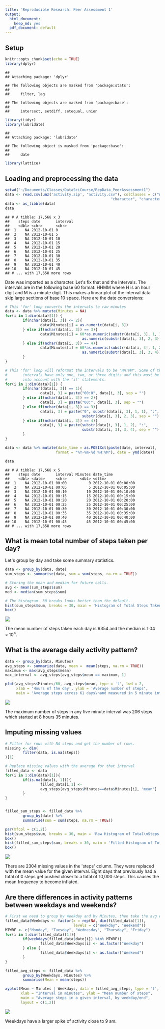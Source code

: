 ```yaml
---
title: 'Reproducible Research: Peer Assessment 1'
output:
  html_document:
    keep_md: yes
  pdf_document: default
---
```


## Setup

```r
knitr::opts_chunk$set(echo = TRUE)
library(dplyr)
```

```
## 
## Attaching package: 'dplyr'
```

```
## The following objects are masked from 'package:stats':
## 
##     filter, lag
```

```
## The following objects are masked from 'package:base':
## 
##     intersect, setdiff, setequal, union
```

```r
library(tidyr)
library(lubridate)
```

```
## 
## Attaching package: 'lubridate'
```

```
## The following object is masked from 'package:base':
## 
##     date
```

```r
library(lattice)
```

## Loading and preprocessing the data

```r
setwd("~/Documents/Classes/DataSciCourse/RepData_PeerAssessment1")
data <- read.csv(unz('activity.zip', "activity.csv"), colClasses = c("numeric", 
                                                "character", "character"))
data <- as_tibble(data)
data
```

```
## # A tibble: 17,568 x 3
##    steps date       interval
##    <dbl> <chr>      <chr>   
##  1    NA 2012-10-01 0       
##  2    NA 2012-10-01 5       
##  3    NA 2012-10-01 10      
##  4    NA 2012-10-01 15      
##  5    NA 2012-10-01 20      
##  6    NA 2012-10-01 25      
##  7    NA 2012-10-01 30      
##  8    NA 2012-10-01 35      
##  9    NA 2012-10-01 40      
## 10    NA 2012-10-01 45      
## # ... with 17,558 more rows
```

Date was imported as a character. Let's fix that and the intervals. The intervals 
are in the following base 60 format: HHMM where H is an hour digit and M is a 
minute digit. This makes a linear plot of the interval data skip large sections 
of base 10 space. Here are the date conversions:

```r
# This 'for' loop converts the intervals to raw minutes
data <- data %>% mutate(Minutes = NA)
for(i in 1:dim(data)[1]) {
        if(nchar(data[i, 3]) <= 2){
                data$Minutes[i] = as.numeric(data[i, 3])
        } else if(nchar(data[i, 3]) == 3){
                data$Minutes[i] = 60*as.numeric(substr(data[i, 3], 1, 1)) + 
                                   as.numeric(substr(data[i, 3], 2, 3))
        } else if(nchar(data[i, 3]) == 4){
                data$Minutes[i] = 60*as.numeric(substr(data[i, 3], 1, 2)) + 
                                   as.numeric(substr(data[i, 3], 3, 4))
        }
}

# This 'for' loop will reformat the intervals to be "HH:MM". Some of the 
#       intervals have only one, two, or three digits and this must be taken
#       into account with the 'if' statements.
for(i in 1:dim(data)[1]) {
        if(nchar(data[i, 3]) == 1){
                data[i, 3] = paste("00:0", data[i, 3], sep = "")
        } else if(nchar(data[i, 3]) == 2){
                data[i, 3] = paste("00:", data[i, 3], sep = "")
        } else if(nchar(data[i, 3]) == 3){
                data[i, 3] = paste("0", substr(data[i, 3], 1, 1), ":", 
                                   substr(data[i, 3], 2, 3), sep = "")
        } else if(nchar(data[i, 3]) == 4){
                data[i, 3] = paste(substr(data[i, 3], 1, 2), ":", 
                                   substr(data[i, 3], 3, 4), sep = "")
        }
}

data <- data %>% mutate(date_time = as.POSIXct(paste(date, interval), 
                       format = "%Y-%m-%d %H:%M"), date = ymd(date))

data
```

```
## # A tibble: 17,568 x 5
##    steps date       interval Minutes date_time          
##    <dbl> <date>     <chr>      <dbl> <dttm>             
##  1    NA 2012-10-01 00:00          0 2012-10-01 00:00:00
##  2    NA 2012-10-01 00:05          5 2012-10-01 00:05:00
##  3    NA 2012-10-01 00:10         10 2012-10-01 00:10:00
##  4    NA 2012-10-01 00:15         15 2012-10-01 00:15:00
##  5    NA 2012-10-01 00:20         20 2012-10-01 00:20:00
##  6    NA 2012-10-01 00:25         25 2012-10-01 00:25:00
##  7    NA 2012-10-01 00:30         30 2012-10-01 00:30:00
##  8    NA 2012-10-01 00:35         35 2012-10-01 00:35:00
##  9    NA 2012-10-01 00:40         40 2012-10-01 00:40:00
## 10    NA 2012-10-01 00:45         45 2012-10-01 00:45:00
## # ... with 17,558 more rows
```

## What is mean total number of steps taken per day?
Let's group by day and take some summary statistics.

```r
data <- group_by(data, date)
sum_steps <- summarise(data, sum = sum(steps, na.rm = TRUE))

# Storing the mean and median for future calls.
avg <- mean(sum_steps$sum)
med <- median(sum_steps$sum)

# The histogram. 30 breaks looks better than the default.
hist(sum_steps$sum, breaks = 30, main = 'Histogram of Total Steps Taken in 61 Days', xlab = 'Total Steps Taken')
box()
```

![](PA1_template_files/figure-html/DayGrouping-1.png)<!-- -->

The mean number of steps taken each day is 9354 and the median is 
$1.04\times 10^{4}$.

## What is the average daily activity pattern?

```r
data <- group_by(data, Minutes)
avg_steps <- summarize(data, mean =  mean(steps, na.rm = TRUE))
maximum <- max(avg_steps$mean)
max_interval <- avg_steps[avg_steps$mean == maximum, 1]

plot(avg_steps$Minutes/60, avg_steps$mean, type = 'l', lwd = 2, 
     xlab = 'Hours of the day', ylab = 'Average number of steps', 
     main = 'Average steps across 61 days\nand measured in 5 minute intervals')
```

![](PA1_template_files/figure-html/unnamed-chunk-1-1.png)<!-- -->

The maximum number of steps in any five minute interval was 
206 steps which started at 
8 hours 35 minutes.

## Imputing missing values

```r
# Filter for rows with NA steps and get the number of rows.
missing <- dim(
        filter(data, is.na(steps))
)[1]

# Replace missing values with the average for that interval
filled_data <- data
for(i in 1:dim(data)[1]){
        if(is.na(data[i, 1])){
                filled_data[i,1] <- 
                avg_steps[avg_steps$Minutes==data$Minutes[i], 'mean']
        }
}


filled_sum_steps <- filled_data %>% 
        group_by(date) %>%
        summarise(sum = sum(steps, na.rm = TRUE))

par(mfcol = c(1,2))
hist(sum_steps$sum, breaks = 30, main = 'Raw Histogram of Total\nSteps Taken in 61 Days', xlab = 'Total Steps Taken\n(Raw Data)')
box()
hist(filled_sum_steps$sum, breaks = 30, main = 'Filled Histogram of Total\nSteps Taken in 61 Days', xlab = 'Total Steps Taken\n(Filled Data)')
box()
```

![](PA1_template_files/figure-html/Imputation-1.png)<!-- -->

There are 2304 missing values in the 'steps' column. They were replaced 
with the mean value for the given interval. Eight days that previously 
had a total of 0 steps get pushed closer to a total of 10,000 steps. This causes 
the mean frequency to become inflated.

## Are there differences in activity patterns between weekdays and weekends?

```r
# First we need to group by Weekday and by Minutes, then take the avg of steps.
filled_data$Weekdays <- factor(x = rep(NA, dim(filled_data)[1]), 
                               levels = c("Weekday", "Weekend"))
MTWRF <- c("Monday", "Tuesday", "Wednesday", "Thursday", "Friday")
for(i in 1:dim(filled_data)[1]){
        if(weekdays(filled_data$date[i]) %in% MTWRF){
                filled_data$Weekdays[i] <- as.factor("Weekday")
        } else {
                filled_data$Weekdays[i] <- as.factor("Weekend")
        }
}

filled_avg_steps <- filled_data %>% 
        group_by(Weekdays, Minutes) %>%
        summarise(Mean = mean(steps))

xyplot(Mean ~ Minutes | Weekdays, data = filled_avg_steps, type = 'l', 
       xlab = "Interval in minutes", ylab = "Mean number of steps", 
       main = "Average steps in a given interval, by weekday/end", 
       layout = c(1,2))
```

![](PA1_template_files/figure-html/Weekdays-1.png)<!-- -->

Weekdays have a larger spike of activity close to 9 am.
